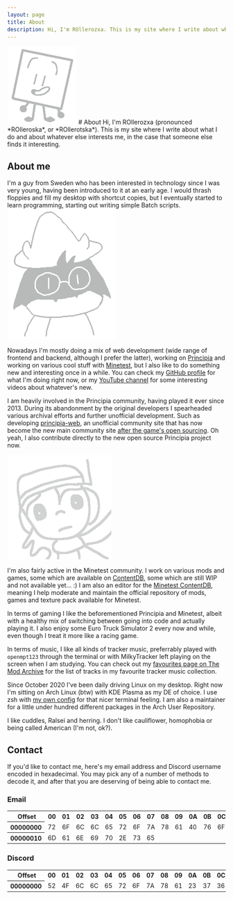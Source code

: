 ```yaml
---
layout: page
title: About
description: Hi, I'm ROllerozxa. This is my site where I write about whatever interests me, in the case that someone else finds it interesting.
---
```

<img src="/assets/ozxa_new_osc.png" class="ozxa" alt="ozxa" title="Ozxa">
# About
Hi, I'm ROllerozxa (pronounced *ROlleroska*, or *ROllerotska*). This is my site where I write about what I do and about whatever else interests me, in the case that someone else finds it interesting.

## About me
I'm a guy from Sweden who has been interested in technology since I was very young, having been introduced to it at an early age. I would thrash floppies and fill my desktop with shortcut copies, but I eventually started to learn programming, starting out writing simple Batch scripts.
<img src="/assets/cute_drawn_ralsei.png" class="cute-ralsei" alt="Cute Ralsei" title="Cute Ralsei" onclick="this.src='/assets/cute_drawn_ralsei_squeak.png'">

Nowadays I'm mostly doing a mix of web development (wide range of frontend and backend, although I prefer the latter), working on [Principia](https://principia-web.se) and working on various cool stuff with [Minetest](https://www.minetest.net), but I also like to do something new and interesting once in a while. You can check my [GitHub profile](https://github.com/rollerozxa) for what I'm doing right now, or my [YouTube channel](https://www.youtube.com/channel/UC9DVzb753ncMoR7TBuqvcIA) for some interesting videos about whatever's new.

I am heavily involved in the Principia community, having played it ever since 2013. During its abandonment by the original developers I spearheaded various archival efforts and further unofficial development. Such as developing [principia-web](https://principia-web.se), an unofficial community site that has now become the new main community site [after the game's open sourcing](https://github.com/Bithack/principia/). Oh yeah, I also contribute directly to the new open source Principia project now.

<img src="/assets/quote.png" class="quote" alt="quote" title="Quote">

I'm also fairly active in the Minetest community. I work on various mods and games, some which are available on [ContentDB](https://content.minetest.net/users/ROllerozxa/), some which are still WIP and not available yet... :) I am also an editor for the [Minetest ContentDB](https://content.minetest.net), meaning I help moderate and maintain the official repository of mods, games and texture pack available for Minetest.

In terms of gaming I like the beforementioned Principia and Minetest, albeit with a healthy mix of switching between going into code and actually playing it. I also enjoy some Euro Truck Simulator 2 every now and while, even though I treat it more like a racing game.

In terms of music, I like all kinds of tracker music, preferrably played with `openmpt123` through the terminal or with MilkyTracker left playing on the screen when I am studying. You can check out my [favourites page on The Mod Archive](https://modarchive.org/index.php?request=view_member_favourites&query=93924) for the list of tracks in my favourite tracker music collection.

Since October 2020 I've been daily driving Linux on my desktop. Right now I'm sitting on Arch Linux (btw) with KDE Plasma as my DE of choice. I use zsh with [my own config](https://github.com/rollerozxa/zshrc) for that nicer terminal feeling. I am also a maintainer for a little under hundred different packages in the Arch User Repository.

I like cuddles, Ralsei and herring. I don't like cauliflower, homophobia or being called American (I'm not, ok?).

## Contact
If you'd like to contact me, here's my email address and Discord username encoded in hexadecimal. You may pick any of a number of methods to decode it, and after that you are deserving of being able to contact me.

### Email

<table class="hexeditor">
	<tr class="offsets">
		<th class="legend">&nbsp;Offset</th>
		<th>00</th>
		<th>01</th>
		<th>02</th>
		<th>03</th>
		<th>04</th>
		<th>05</th>
		<th>06</th>
		<th>07</th>
		<th>08</th>
		<th>09</th>
		<th>0A</th>
		<th>0B</th>
		<th>0C</th>
		<th>0D</th>
		<th>0E</th>
		<th>0F</th>
	</tr><tr>
		<th class="offset">00000000</th>
		<td>72</td>
		<td>6F</td>
		<td>6C</td>
		<td>6C</td>
		<td>65</td>
		<td>72</td>
		<td>6F</td>
		<td>7A</td>
		<td>78</td>
		<td>61</td>
		<td>40</td>
		<td>76</td>
		<td>6F</td>
		<td>78</td>
		<td>65</td>
		<td>6C</td>
	</tr><tr>
		<th class="offset">00000010</th>
		<td>6D</td>
		<td>61</td>
		<td>6E</td>
		<td>69</td>
		<td>70</td>
		<td>2E</td>
		<td>73</td>
		<td>65</td>
	</tr>
</table>

### Discord

<table class="hexeditor">
	<tr class="offsets">
		<th class="legend">&nbsp;Offset</th>
		<th>00</th>
		<th>01</th>
		<th>02</th>
		<th>03</th>
		<th>04</th>
		<th>05</th>
		<th>06</th>
		<th>07</th>
		<th>08</th>
		<th>09</th>
		<th>0A</th>
		<th>0B</th>
		<th>0C</th>
		<th>0D</th>
		<th>0E</th>
		<th>0F</th>
	</tr><tr>
		<th class="offset">00000000</th>
		<td>52</td>
		<td>4F</td>
		<td>6C</td>
		<td>6C</td>
		<td>65</td>
		<td>72</td>
		<td>6F</td>
		<td>7A</td>
		<td>78</td>
		<td>61</td>
		<td>23</td>
		<td>37</td>
		<td>36</td>
		<td>30</td>
		<td>39</td>
	</tr>
</table>
